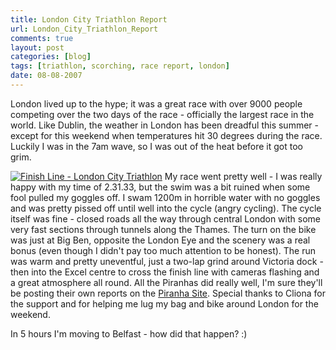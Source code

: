 ```yaml
---
title: London City Triathlon Report
url: London_City_Triathlon_Report
comments: true
layout: post
categories: [blog]
tags: [triathlon, scorching, race report, london]
date: 08-08-2007
---
```

<p class="intro">London lived up to the hype; it was a great race with over 9000 people competing over the two days of the race - officially the  largest race in the world. Like Dublin, the weather in London has been dreadful this summer - except for this weekend when temperatures hit 30 degrees during the race. Luckily I was in the 7am wave, so I was out of the heat before it got too grim.</p>
<a title="Photo Sharing" href="http://www.flickr.com/photos/paulmmay/1047925203/"><img class="photo silverframe" src="http://farm2.static.flickr.com/1269/1047925203_453deb944d.jpg" alt="Finish Line - London City Triathlon" /></a>
My race went pretty well - I was really happy with my time of 2.31.33, but the swim was a bit ruined when some fool pulled my goggles off.  I swam 1200m in horrible water with no goggles and was pretty pissed off until well into the cycle (angry cycling). The cycle itself was fine - closed roads all the way through central London with some very fast sections through tunnels along the Thames. The turn on the bike was just at Big Ben, opposite the London Eye and the scenery was a real bonus (even though I didn't pay too much attention to be honest). The run was warm and pretty uneventful, just a two-lap grind around Victoria dock - then into the Excel centre to cross the finish line with cameras flashing and a great atmosphere all round. All the Piranhas did really well, I'm sure they'll be posting their own reports on the <a href="http://www.piranhatri.com" target="_parent">Piranha Site</a>. Special thanks to Cliona for the support and for helping me lug my bag and bike around London for the weekend.

In 5 hours I'm moving to Belfast - how did that happen? :)

